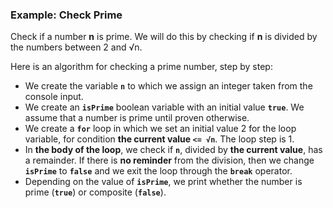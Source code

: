 ### Example: Check Prime

Check if a number **n** is prime. We will do this by checking if **n** is divided by the numbers between 2 and √n.

Here is an algorithm for checking a prime number, step by step:

   * We create the variable **`n`** to which we assign an integer taken from the console input.
   * We create an **`isPrime`** boolean variable with an initial value **`true`**. We assume that a number is prime until proven otherwise.
   * We create a **`for`** loop in which we set an initial value 2 for the loop variable, for condition **the current value `<= √n`**. The loop step is 1.
   * In **the body of the loop**, we check if **`n`**, divided by **the current value**, has a remainder. If there is **no reminder** from the division, then we change **`isPrime`** to **`false`** and we exit the loop through the **`break`** operator.
   * Depending on the value of **`isPrime`**, we print whether the number is prime (**`true`**) or composite (**`false`**).
